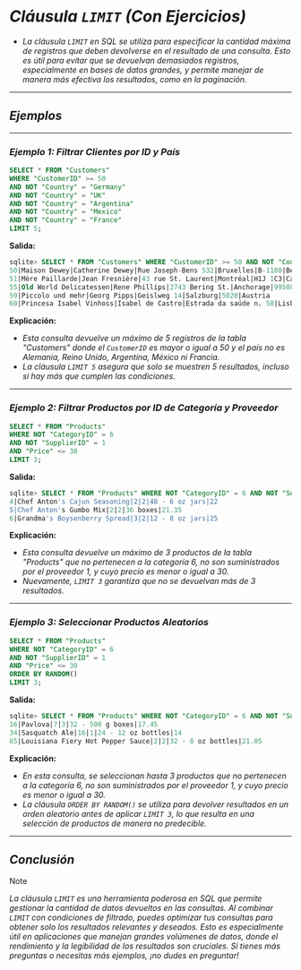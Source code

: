 <!-- Autor: Daniel Benjamin Perez Morales -->
<!-- GitHub: https://github.com/D4nitrix13 -->
<!-- Correo electrónico: danielperezdev@proton.me -->

# ***Cláusula `LIMIT` (Con Ejercicios)***

- *La cláusula `LIMIT` en SQL se utiliza para especificar la cantidad máxima de registros que deben devolverse en el resultado de una consulta. Esto es útil para evitar que se devuelvan demasiados registros, especialmente en bases de datos grandes, y permite manejar de manera más efectiva los resultados, como en la paginación.*

---

## ***Ejemplos***

---

### ***Ejemplo 1: Filtrar Clientes por ID y País***

```sql
SELECT * FROM "Customers" 
WHERE "CustomerID" >= 50 
AND NOT "Country" = "Germany" 
AND NOT "Country" = "UK" 
AND NOT "Country" = "Argentina" 
AND NOT "Country" = "Mexico" 
AND NOT "Country" = "France" 
LIMIT 5;
```

**Salida:**

```sql
sqlite> SELECT * FROM "Customers" WHERE "CustomerID" >= 50 AND NOT "Country" = "Germany" AND NOT "Country" = "UK" AND NOT "Country" = "Argentina" AND NOT "Country" = "Mexico" AND NOT "Country" = "France" LIMIT 5;
50|Maison Dewey|Catherine Dewey|Rue Joseph-Bens 532|Bruxelles|B-1180|Belgium
51|Mère Paillarde|Jean Fresnière|43 rue St. Laurent|Montréal|H1J 1C3|Canada
55|Old World Delicatessen|Rene Phillips|2743 Bering St.|Anchorage|99508|USA
59|Piccolo und mehr|Georg Pipps|Geislweg 14|Salzburg|5020|Austria
60|Princesa Isabel Vinhoss|Isabel de Castro|Estrada da saúde n. 58|Lisboa|1756|Portugal
```

**Explicación:**

- *Esta consulta devuelve un máximo de 5 registros de la tabla "Customers" donde el `CustomerID` es mayor o igual a 50 y el país no es Alemania, Reino Unido, Argentina, México ni Francia.*
- *La cláusula `LIMIT 5` asegura que solo se muestren 5 resultados, incluso si hay más que cumplen las condiciones.*

---

### ***Ejemplo 2: Filtrar Productos por ID de Categoría y Proveedor***

```sql
SELECT * FROM "Products" 
WHERE NOT "CategoryID" = 6 
AND NOT "SupplierID" = 1 
AND "Price" <= 30 
LIMIT 3;
```

**Salida:**

```sql
sqlite> SELECT * FROM "Products" WHERE NOT "CategoryID" = 6 AND NOT "SupplierID" = 1 AND "Price" <= 30 LIMIT 3;
4|Chef Anton's Cajun Seasoning|2|2|48 - 6 oz jars|22
5|Chef Anton's Gumbo Mix|2|2|36 boxes|21.35
6|Grandma's Boysenberry Spread|3|2|12 - 8 oz jars|25
```

**Explicación:**

- *Esta consulta devuelve un máximo de 3 productos de la tabla "Products" que no pertenecen a la categoría 6, no son suministrados por el proveedor 1, y cuyo precio es menor o igual a 30.*
- *Nuevamente, `LIMIT 3` garantiza que no se devuelvan más de 3 resultados.*

---

### ***Ejemplo 3: Seleccionar Productos Aleatorios***

```sql
SELECT * FROM "Products" 
WHERE NOT "CategoryID" = 6 
AND NOT "SupplierID" = 1 
AND "Price" <= 30 
ORDER BY RANDOM() 
LIMIT 3;
```

**Salida:**

```sql
sqlite> SELECT * FROM "Products" WHERE NOT "CategoryID" = 6 AND NOT "SupplierID" = 1 AND "Price" <= 30 ORDER BY RANDOM() LIMIT 3;
16|Pavlova|7|3|32 - 500 g boxes|17.45
34|Sasquatch Ale|16|1|24 - 12 oz bottles|14
65|Louisiana Fiery Hot Pepper Sauce|2|2|32 - 8 oz bottles|21.05
```

**Explicación:**

- *En esta consulta, se seleccionan hasta 3 productos que no pertenecen a la categoría 6, no son suministrados por el proveedor 1, y cuyo precio es menor o igual a 30.*
- *La cláusula `ORDER BY RANDOM()` se utiliza para devolver resultados en un orden aleatorio antes de aplicar `LIMIT 3`, lo que resulta en una selección de productos de manera no predecible.*

---

## ***Conclusión***

> [!NOTE]
> *La cláusula `LIMIT` es una herramienta poderosa en SQL que permite gestionar la cantidad de datos devueltos en las consultas. Al combinar `LIMIT` con condiciones de filtrado, puedes optimizar tus consultas para obtener solo los resultados relevantes y deseados. Esto es especialmente útil en aplicaciones que manejan grandes volúmenes de datos, donde el rendimiento y la legibilidad de los resultados son cruciales. Si tienes más preguntas o necesitas más ejemplos, ¡no dudes en preguntar!*
